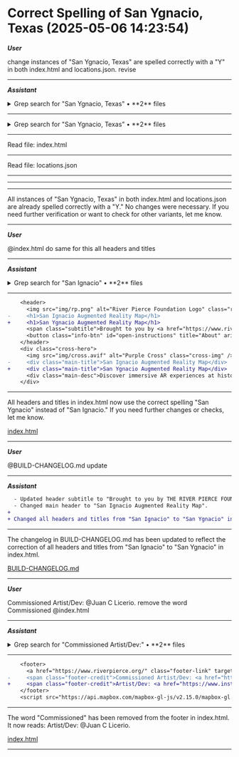 <!-- Generated by SpecStory -->

# Correct Spelling of San Ygnacio, Texas (2025-05-06 14:23:54)

_**User**_

change instances of "San Ygnacio, Texas" are spelled correctly with a "Y" in both index.html and locations.json. revise

---

_**Assistant**_

<details>
            <summary>Grep search for "San Ygnacio, Texas" • **2** files</summary>
        
| File | Line | Match |
|------|------|-------|
| `file:///c%3A/Users/juanc/OneDrive/Desktop/rgvxrmap/index.html` | L344 | `<div class="main-desc">Discover immersive AR experiences at historical sites in San Ygnacio, Texas. Explore, learn, and connect with the region's unique heritage through the power of augmented reality.</div>` |
| `file:///c%3A/Users/juanc/OneDrive/Desktop/rgvxrmap/index.html` | L351 | `<li><b>The Augmented Reality Map</b> lets you discover augmented reality experiences at historical sites in San Ygnacio, Texas, blending the physical and digital to transform real-world locations into immersive AR destinations.</li>` |
| `file:///c%3A/Users/juanc/OneDrive/Desktop/rgvxrmap/index.html` | L353 | `<li>This project is focused on San Ygnacio, Texas, with plans to expand to more locations in the future.</li>` |
| `file:///c%3A/Users/juanc/OneDrive/Desktop/rgvxrmap/index.html` | L344 | `<div class="main-desc">Discover immersive AR experiences at historical sites in San Ygnacio, Texas. Explore, learn, and connect with the region's unique heritage through the power of augmented reality.</div>` |
| `file:///c%3A/Users/juanc/OneDrive/Desktop/rgvxrmap/index.html` | L351 | `<li><b>The Augmented Reality Map</b> lets you discover augmented reality experiences at historical sites in San Ygnacio, Texas, blending the physical and digital to transform real-world locations into immersive AR destinations.</li>` |
| `file:///c%3A/Users/juanc/OneDrive/Desktop/rgvxrmap/index.html` | L353 | `<li>This project is focused on San Ygnacio, Texas, with plans to expand to more locations in the future.</li>` |

</details>

---

<details>
            <summary>Grep search for "San Ygnacio, Texas" • **2** files</summary>
        
| File | Line | Match |
|------|------|-------|
| `file:///c%3A/Users/juanc/OneDrive/Desktop/rgvxrmap/locations.json` | L4 | `"address": "399-301 Trevino St, San Ygnacio, Texas 78067",` |
| `file:///c%3A/Users/juanc/OneDrive/Desktop/rgvxrmap/locations.json` | L12 | `"address": "300-398 Trevino St, San Ygnacio, Texas 78067",` |
| `file:///c%3A/Users/juanc/OneDrive/Desktop/rgvxrmap/locations.json` | L4 | `"address": "399-301 Trevino St, San Ygnacio, Texas 78067",` |
| `file:///c%3A/Users/juanc/OneDrive/Desktop/rgvxrmap/locations.json` | L12 | `"address": "300-398 Trevino St, San Ygnacio, Texas 78067",` |

</details>

---

Read file: index.html

---

Read file: locations.json

---



---



---

All instances of "San Ygnacio, Texas" in both index.html and locations.json are already spelled correctly with a "Y." No changes were necessary. If you need further verification or want to check for other variants, let me know.

---

_**User**_

@index.html do same for this all headers and titles 

---

_**Assistant**_

<details>
            <summary>Grep search for "San Ignacio" • **2** files</summary>
        
| File | Line | Match |
|------|------|-------|
| `file:///c%3A/Users/juanc/OneDrive/Desktop/rgvxrmap/index.html` | L337 | `<h1>San Ignacio Augmented Reality Map</h1>` |
| `file:///c%3A/Users/juanc/OneDrive/Desktop/rgvxrmap/index.html` | L343 | `<div class="main-title">San Ignacio Augmented Reality Map</div>` |
| `file:///c%3A/Users/juanc/OneDrive/Desktop/rgvxrmap/index.html` | L337 | `<h1>San Ignacio Augmented Reality Map</h1>` |
| `file:///c%3A/Users/juanc/OneDrive/Desktop/rgvxrmap/index.html` | L343 | `<div class="main-title">San Ignacio Augmented Reality Map</div>` |

</details>

---

```diff
    <header>
      <img src="img/rp.png" alt="River Pierce Foundation Logo" class="rp-logo" />
-     <h1>San Ignacio Augmented Reality Map</h1>
+     <h1>San Ygnacio Augmented Reality Map</h1>
      <span class="subtitle">Brought to you by <a href="https://www.riverpierce.org/" class="footer-link" target="_blank" rel="noopener">THE RIVER PIERCE FOUNDATION</a></span>
      <button class="info-btn" id="open-instructions" title="About" aria-label="About"><svg width="20" height="20" viewBox="0 0 20 20" fill="none" xmlns="http://www.w3.org/2000/svg"><circle cx="10" cy="10" r="9" stroke="currentColor" stroke-width="2"/><rect x="9" y="7" width="2" height="6" rx="1" fill="currentColor"/><rect x="9" y="5" width="2" height="2" rx="1" fill="currentColor"/></svg></button>
    </header>
    <div class="cross-hero">
      <img src="img/cross.avif" alt="Purple Cross" class="cross-img" />
-     <div class="main-title">San Ignacio Augmented Reality Map</div>
+     <div class="main-title">San Ygnacio Augmented Reality Map</div>
      <div class="main-desc">Discover immersive AR experiences at historical sites in San Ygnacio, Texas. Explore, learn, and connect with the region's unique heritage through the power of augmented reality.</div>
    </div>
```

---

All headers and titles in index.html now use the correct spelling "San Ygnacio" instead of "San Ignacio." If you need further changes or checks, let me know. 

[index.html](index.html)

---

_**User**_

@BUILD-CHANGELOG.md update

---

_**Assistant**_

```diff
  - Updated header subtitle to "Brought to you by THE RIVER PIERCE FOUNDATION".
  - Changed main header to "San Ignacio Augmented Reality Map". 
+ 
+ Changed all headers and titles from "San Ignacio" to "San Ygnacio" in index.html for consistency and accuracy. 
```

---

The changelog in BUILD-CHANGELOG.md has been updated to reflect the correction of all headers and titles from "San Ignacio" to "San Ygnacio" in index.html.

[BUILD-CHANGELOG.md](BUILD-CHANGELOG.md)

---

_**User**_

Commissioned Artist/Dev: @Juan C Licerio. remove the word Commissioned @index.html 

---

_**Assistant**_

<details>
            <summary>Grep search for "Commissioned Artist/Dev:" • **2** files</summary>
        
| File | Line | Match |
|------|------|-------|
| `file:///c%3A/Users/juanc/OneDrive/Desktop/rgvxrmap/index.html` | L364 | `<span class="footer-credit">Commissioned Artist/Dev: <a href="https://www.instagram.com/_selfsimilar_/" class="footer-link" target="_blank" rel="noopener">@Juan C Licerio</a>.</span>` |
| `file:///c%3A/Users/juanc/OneDrive/Desktop/rgvxrmap/index.html` | L364 | `<span class="footer-credit">Commissioned Artist/Dev: <a href="https://www.instagram.com/_selfsimilar_/" class="footer-link" target="_blank" rel="noopener">@Juan C Licerio</a>.</span>` |

</details>

---

```diff
    <footer>
      <a href="https://www.riverpierce.org/" class="footer-link" target="_blank" rel="noopener">THE RIVER PIERCE FOUNDATION</a>
-     <span class="footer-credit">Commissioned Artist/Dev: <a href="https://www.instagram.com/_selfsimilar_/" class="footer-link" target="_blank" rel="noopener">@Juan C Licerio</a>.</span>
+     <span class="footer-credit">Artist/Dev: <a href="https://www.instagram.com/_selfsimilar_/" class="footer-link" target="_blank" rel="noopener">@Juan C Licerio</a>.</span>
    </footer>
    <script src="https://api.mapbox.com/mapbox-gl-js/v2.15.0/mapbox-gl.js"></script>
```

---

The word "Commissioned" has been removed from the footer in index.html. It now reads: Artist/Dev: @Juan C Licerio.

[index.html](index.html)

---

